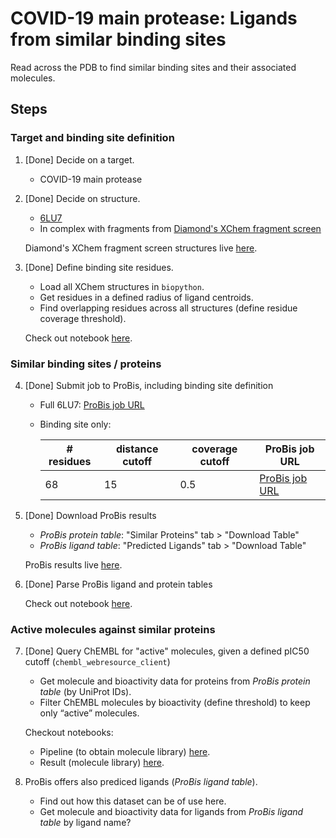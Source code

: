 # COVID-19 main protease: Ligands from similar binding sites

Read across the PDB to find similar binding sites and their associated molecules.

## Steps

### Target and binding site definition

1. [Done] Decide on a target.
   - COVID-19 main protease
   
2. [Done] Decide on structure.
   - [6LU7](http://www.rcsb.org/structure/6LU7)
   - In complex with fragments from [Diamond's XChem fragment screen](https://www.diamond.ac.uk/covid-19/for-scientists/Main-protease-structure-and-XChem.html)
   
   Diamond's XChem fragment screen structures live [here](https://github.com/dominiquesydow/covid19/tree/master/data/Mpro_All_PDBs).

3. [Done] Define binding site residues.
   - Load all XChem structures in `biopython`.
   - Get residues in a defined radius of ligand centroids.
   - Find overlapping residues across all structures (define residue coverage threshold).
   
   Check out notebook [here](https://github.com/dominiquesydow/covid19/blob/master/notebooks/binding_site_definition.ipynb).

### Similar binding sites / proteins

4. [Done] Submit job to ProBis, including binding site definition
   - Full 6LU7: [ProBis job URL](http://probis.cmm.ki.si/?what=job&job_id=24032003478165)
   - Binding site only:  
   
     | # residues | distance cutoff | coverage cutoff | ProBis job URL                                                            |
     |------------|-----------------|-----------------|---------------------------------------------------------------------------|
     | 68         | 15              | 0.5             | [ProBis job URL](http://probis.cmm.ki.si/?what=job&job_id=25032048431709) |

5. [Done] Download ProBis results
   - *ProBis protein table*: "Similar Proteins" tab > "Download Table"
   - *ProBis ligand table*: "Predicted Ligands" tab > "Download Table"
   
   ProBis results live [here](https://github.com/dominiquesydow/covid19/tree/master/data/probis).
   
6. [Done] Parse ProBis ligand and protein tables

   Check out notebook [here](https://github.com/dominiquesydow/covid19/blob/master/notebooks/probis_data_preparation.ipynb).

### Active molecules against similar proteins

7. [Done] Query ChEMBL for "active" molecules, given a defined pIC50 cutoff (`chembl_webresource_client`)
   
   - Get molecule and bioactivity data for proteins from *ProBis protein table* (by UniProt IDs).
   - Filter ChEMBL molecules by bioactivity (define threshold) to keep only “active” molecules.

   Checkout notebooks:
   - Pipeline (to obtain molecule library) [here](https://github.com/dominiquesydow/covid19/blob/master/notebooks/chembl_molecules_from_uniprot_ids.ipynb).
   - Result (molecule library) [here](https://github.com/dominiquesydow/covid19/blob/master/notebooks/molecule_library.ipynb).
   
8. ProBis offers also prediced ligands (*ProBis ligand table*).
   - Find out how this dataset can be of use here.
   - Get molecule and bioactivity data for ligands from *ProBis ligand table* by ligand name?



